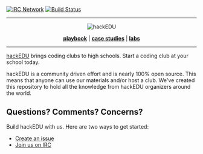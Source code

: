 <a name="top"></a>
[![IRC Network](https://img.shields.io/badge/irc-freenode-blue.svg "IRC Freenode")](https://webchat.freenode.net/?channels=hackedu)
[![Build Status](https://circleci.com/gh/hackedu/hackedu.svg?style=shield)](https://circleci.com/gh/hackedu/hackedu)

------------------------------------------------------------------------------

<p align="center"><img src="https://raw.githubusercontent.com/hackedu/meta/5243af92814b6daacadd66e1342ad073e023544c/logos/hackedu_letter_opaque.png" alt="hackEDU"/></p>
<p align="center">
<b><a href="playbook/">playbook</a></b>
|
<b><a href="case_studies/">case studies</a></b>
|
<b><a href="meta/labs/">labs</a></b>
</p>

-------------------------------------------------------------------------------

[hackEDU](https://hackedu.us) brings coding clubs to high schools. Start a
coding club at your school today.

hackEDU is a community driven effort and is nearly 100% open source. This means
that anyone can use our materials and/or host a club. We've created this
repository to hold all the knowledge from hackEDU organizers around the world.

## Questions? Comments? Concerns?

Build hackEDU with us. Here are two ways to get started:

- [Create an issue](https://github.com/hackedu/hack-camp/issues)
- [Join us on IRC](https://webchat.freenode.net/?channels=hackedu)
